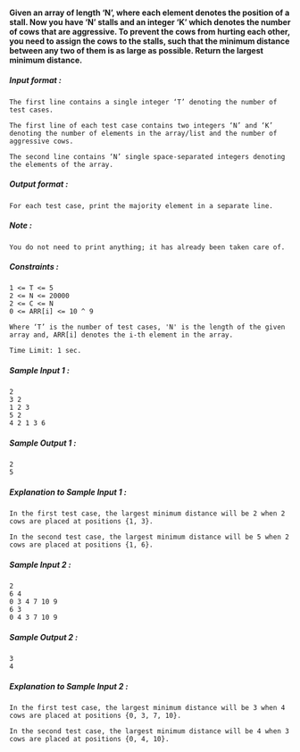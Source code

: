 <div _ngcontent-serverapp-c200="" class="description ng-star-inserted"><h4 id="given-an-array-of-length-n-where-each-element-denotes-the-position-of-a-stall-now-you-have-n-stalls-and-an-integer-k-which-denotes-the-number-of-cows-that-are-aggressive-to-prevent-the-cows-from-hurting-each-other-you-need-to-assign-the-cows-to-the-stalls-such-that-the-minimum-distance-between-any-two-of-them-is-as-large-as-possible-return-the-largest-minimum-distance">Given an array of length ‘N’, where each element denotes the position of a stall. Now you have ‘N’ stalls and an integer ‘K’ which denotes the number of cows that are aggressive. To prevent the cows from hurting each other, you need to assign the cows to the stalls, such that the minimum distance between any two of them is as large as possible. Return the largest minimum distance.</h4>

<h5 id="input-format">Input format :</h5>

<pre><code>The first line contains a single integer ‘T’ denoting the number of test cases.

The first line of each test case contains two integers ‘N’ and ‘K’ denoting the number of elements in the array/list and the number of aggressive cows.

The second line contains ‘N’ single space-separated integers denoting the elements of the array.
</code></pre>

<h5 id="output-format">Output format :</h5>

<pre><code>For each test case, print the majority element in a separate line.
</code></pre>

<h5 id="note">Note :</h5>

<pre><code>You do not need to print anything; it has already been taken care of.
</code></pre>

<h5 id="constraints">Constraints :</h5>

<pre><code>1 &lt;= T &lt;= 5
2 &lt;= N &lt;= 20000
2 &lt;= C &lt;= N
0 &lt;= ARR[i] &lt;= 10 ^ 9

Where ‘T’ is the number of test cases, 'N' is the length of the given array and, ARR[i] denotes the i-th element in the array.

Time Limit: 1 sec.
</code></pre>
</div>
<div _ngcontent-serverapp-c200="" class="description ng-star-inserted"><h5>Sample Input 1 :</h5>

<pre><code>2
3 2
1 2 3
5 2
4 2 1 3 6
</code></pre>

<h5>Sample Output 1 :</h5>

<pre><code>2
5
</code></pre>

<h5>Explanation to Sample Input 1 :</h5>

<pre><code>In the first test case, the largest minimum distance will be 2 when 2 cows are placed at positions {1, 3}.

In the second test case, the largest minimum distance will be 5 when 2 cows are placed at positions {1, 6}.
</code></pre>

<h5>Sample Input 2 :</h5>

<pre><code>2
6 4
0 3 4 7 10 9
6 3
0 4 3 7 10 9
</code></pre>

<h5>Sample Output 2 :</h5>

<pre><code>3
4
</code></pre>

<h5>Explanation to Sample Input 2 :</h5>

<pre><code>In the first test case, the largest minimum distance will be 3 when 4 cows are placed at positions {0, 3, 7, 10}.

In the second test case, the largest minimum distance will be 4 when 3 cows are placed at positions {0, 4, 10}.
</code></pre>
</div>

